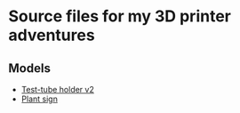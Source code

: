 <!-- SPDX-License-Identifier: CC-BY-NC-SA-4.0 -->
<!-- Copyright 2018 Ivo Meier <https://www.thingiverse.com/ivorness> -->
<!-- Copyright 2022 Casper Meijn <casper@meijn.net> -->
<!-- To view a copy of this license, visit http://creativecommons.org/licenses/by-nc-sa/4.0/ -->

# Source files for my 3D printer adventures

## Models
- [Test-tube holder v2](models/test-tube-holder/)
- [Plant sign](models/plant-sign/)

